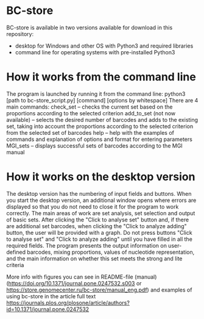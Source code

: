 # BC-store
BC-store is available in two versions available for download in this repository: 
- desktop for Windows and other OS with Python3 and required libraries
- command line for operating systems with pre-installed Python3

# How it works from the command line
The program is launched by running it from the command line:
python3 [path to bc-store_script.py] [command] [options by whitespace]
There are 4 main commands:
check_set – checks the current set based on the proportions according to the selected criterion
add_to_set (not now available) – selects the desired number of barcodes and adds to the existing set, taking into account the proportions according to the selected criterion from the selected set of barcodes
help – help with the examples of commands and explanation of options and format for entering parameters
MGI_sets – displays successful sets of barcodes according to the MGI manual

# How it works on the desktop version
The desktop version has the numbering of input fields and buttons.
When you start the desktop version, an additional window opens where errors are displayed so that you do not need to close it for the program to work correctly. The main areas of work are set analysis, set selection and output of basic sets. After clicking the "Click to analyse set" button and, if there are additional set barcodes, when clicking the "Click to analyze adding" button, the user will be provided with a graph. Do not press buttons "Click to analyse set" and "Click to analyze adding" until you have filled in all the required fields. 
The program  presents the output information on user-defined barcodes, mixing proportions, values of nucleotide representation, and the main information on whether this set meets the strong and lite criteria

More info with figures you can see in README-file (manual) (https://doi.org/10.1371/journal.pone.0247532.s003 or https://store.genomecenter.ru/bc-store/manual_eng.pdf) and examples of using bc-store in the article full text https://journals.plos.org/plosone/article/authors?id=10.1371/journal.pone.0247532

